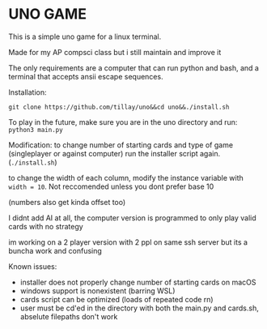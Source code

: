 # UNO GAME
This is a simple uno game for a linux terminal.

Made for my AP compsci class but i still maintain and improve it

The only requirements are a computer that can run python and bash, and a terminal that accepts ansii escape sequences.

Installation:

`git clone https://github.com/tillay/uno&&cd uno&&./install.sh`

To play in the future, make sure you are in the uno directory and run: `python3 main.py`

Modification:
to change number of starting cards and type of game (singleplayer or against computer) run the installer script again. (`./install.sh`)

to change the width of each column, modify the instance variable with `width = 10`. Not reccomended unless you dont prefer base 10

(numbers also get kinda offset too)

I didnt add AI at all, the computer version is programmed to only play valid cards with no strategy

im working on a 2 player version with 2 ppl on same ssh server but its a buncha work and confusing

Known issues: 
- installer does not properly change number of starting cards on macOS
- windows support is nonexistent (barring WSL)
- cards script can be optimized (loads of repeated code rn)
- user must be cd'ed in the directory with both the main.py and cards.sh, abselute filepaths don't work
